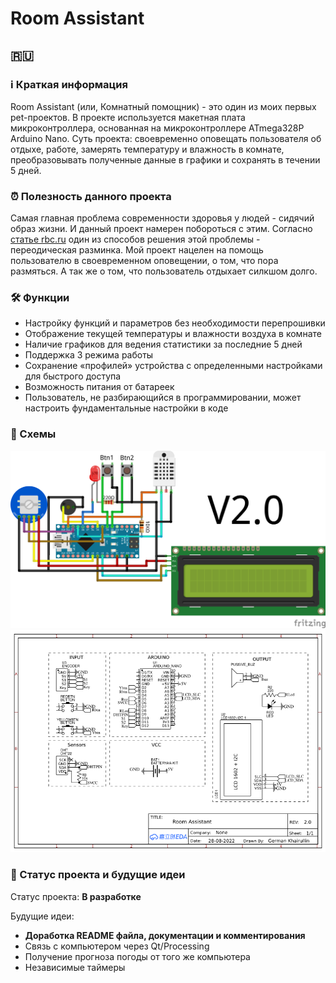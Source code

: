 # Room Assistant
## :ru:
### :information_source: Краткая информация
Room Assistant (или, Комнатный помощник) - это один из моих первых pet-проектов. В проекте используется макетная плата микроконтроллера, основанная на микроконтроллере ATmega328P Arduino Nano. Суть проекта: своевременно оповещать пользователя об отдыхе, работе, замерять температуру и влажность в комнате, преобразовывать полученные данные в графики и сохранять в течении 5 дней.

### :alarm_clock: Полезность данного проекта
Самая главная проблема современности здоровья у людей - сидячий образ жизни. И данный проект намерен побороться с этим. Согласно [статье rbc.ru](https://style.rbc.ru/health/5dac0dfa9a79474bc746668c) один из способов решения этой проблемы - переодическая разминка. Мой проект нацелен на помощь пользователю в своевременном оповещении, о том, что пора размяться. А так же о том, что пользователь отдыхает силкшом долго.

### :hammer_and_wrench: Функции
+ Настройку функций и параметров без необходимости перепрошивки
+ Отображение текущей температуры и влажности воздуха в комнате
+ Наличие графиков для ведения статистики за последние 5 дней
+ Поддержка 3 режима работы
+ Сохранение «профилей» устройства с определенными настройками для быстрого доступа
+ Возможность питания от батареек
+ Пользователь, не разбирающийся в программировании, может настроить фундаментальные настройки в коде

### :scroll: Схемы
![scheme 1](source/scheme1.png)
![scheme 2](source/scheme2.png)

### :calendar: Статус проекта и будущие идеи
Статус проекта: **В разработке**

Будущие идеи:
+ **Доработка README файла, документации и комментирования**
+ Связь с компьютером через Qt/Processing
+ Получение прогноза погоды от того же компьютера
+ Независимые таймеры
